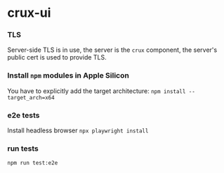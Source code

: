 # crux-ui

### TLS

Server-side TLS is in use, the server is the `crux` component, the server's public cert is used to provide TLS.

### Install `npm` modules in Apple Silicon

You have to explicitly add the target architecture:
```npm install --target_arch=x64```

### e2e tests
Install headless browser
```npx playwright install```

### run tests
```npm run test:e2e```
